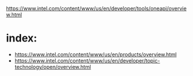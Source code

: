 https://www.intel.com/content/www/us/en/developer/tools/oneapi/overview.html

# index:
- https://www.intel.com/content/www/us/en/products/overview.html
- https://www.intel.com/content/www/us/en/developer/topic-technology/open/overview.html
